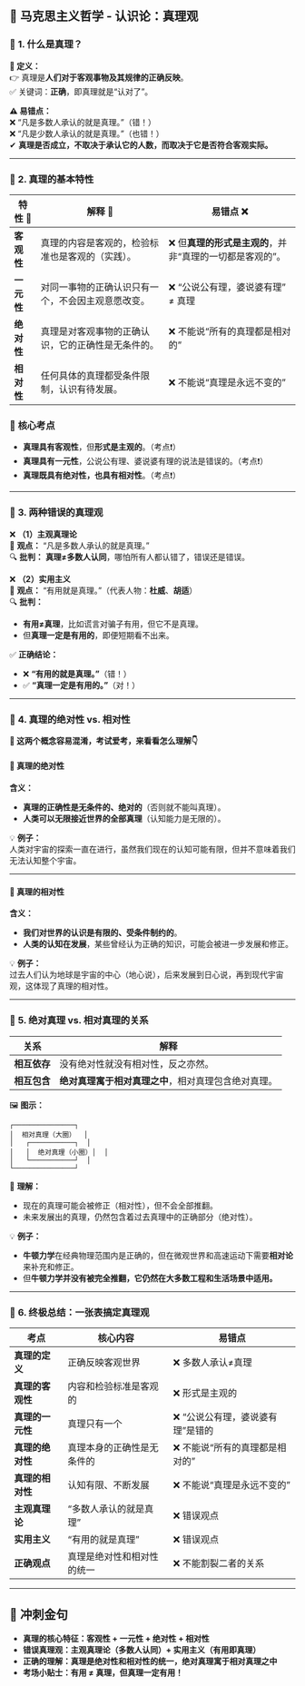 ## 🌟 **马克思主义哲学 - 认识论：真理观**

### 📌 **1. 什么是真理？**

**📖 定义：**  
👉 真理是**人们对于客观事物及其规律的正确反映**。  
✅ 关键词：**正确**，即真理就是“认对了”。

**⚠️ 易错点：**  
❌ “凡是多数人承认的就是真理。”（错！）  
❌ “凡是少数人承认的就是真理。”（也错！）  
✔ **真理是否成立，不取决于承认它的人数，而取决于它是否符合客观实际。**

---

### 📌 **2. 真理的基本特性**

|特性 🧐|解释 📝|易错点 ❌|
|---|---|---|
|**客观性**|真理的内容是客观的，检验标准也是客观的（实践）。|❌ 但**真理的形式是主观的**，并非“真理的一切都是客观的”。|
|**一元性**|对同一事物的正确认识只有一个，不会因主观意愿改变。|❌ “公说公有理，婆说婆有理” ≠ 真理|
|**绝对性**|真理是对客观事物的正确认识，它的正确性是无条件的。|❌ 不能说“所有的真理都是相对的”|
|**相对性**|任何具体的真理都受条件限制，认识有待发展。|❌ 不能说“真理是永远不变的”|

### 🎯 **核心考点**

- **真理具有客观性**，但**形式是主观的**。（考点❗）
- **真理具有一元性**，公说公有理、婆说婆有理的说法是错误的。（考点❗）
- **真理既具有绝对性，也具有相对性**。（考点❗）

---

### 📌 **3. 两种错误的真理观**

❌ **（1）主观真理论**  
📝 **观点：** “凡是多数人承认的就是真理。”  
🔍 **批判：** **真理≠多数人认同**，哪怕所有人都认错了，错误还是错误。

❌ **（2）实用主义**  
📝 **观点：** “有用就是真理。”（代表人物：**杜威**、**胡适**）  
🔍 **批判：**

- **有用≠真理**，比如谎言对骗子有用，但它不是真理。
- 但**真理一定是有用的**，即便短期看不出来。

✅ **正确结论：**

- ❌ **“有用的就是真理。”**（错！）
- ✅ **“真理一定是有用的。”**（对！）

---

### 📌 **4. 真理的绝对性 vs. 相对性**

**🤔 这两个概念容易混淆，考试爱考，来看看怎么理解👇**

#### **📌 真理的绝对性**

**含义：**

- **真理的正确性是无条件的、绝对的**（否则就不能叫真理）。
- **人类可以无限接近世界的全部真理**（认知能力是无限的）。

💡 **例子：**  
人类对宇宙的探索一直在进行，虽然我们现在的认知可能有限，但并不意味着我们无法认知整个宇宙。

---

#### **📌 真理的相对性**

**含义：**

- **我们对世界的认识是有限的、受条件制约的**。
- **人类的认知在发展**，某些曾经认为正确的知识，可能会被进一步发展和修正。

💡 **例子：**  
过去人们认为地球是宇宙的中心（地心说），后来发展到日心说，再到现代宇宙观，这体现了真理的相对性。

---

### 📌 **5. 绝对真理 vs. 相对真理的关系**

|**关系**|**解释**|
|---|---|
|**相互依存**|没有绝对性就没有相对性，反之亦然。|
|**相互包含**|**绝对真理寓于相对真理之中**，相对真理包含绝对真理。|

🖼 **图示：**

```
┌───────────────┐
│  相对真理（大圈）  │
│   ┌───────────┐  │
│   │  绝对真理（小圈）│  │
│   └───────────┘  │
└───────────────┘
```

📌 **理解：**

- 现在的真理可能会被修正（相对性），但不会全部推翻。
- 未来发展出的真理，仍然包含着过去真理中的正确部分（绝对性）。

💡 **例子：**

- **牛顿力学**在经典物理范围内是正确的，但在微观世界和高速运动下需要**相对论**来补充和修正。
- 但**牛顿力学并没有被完全推翻，它仍然在大多数工程和生活场景中适用。**

---

### 📌 **6. 终极总结：一张表搞定真理观**

|**考点**|**核心内容**|**易错点**|
|---|---|---|
|**真理的定义**|正确反映客观世界|❌ 多数人承认≠真理|
|**真理的客观性**|内容和检验标准是客观的|❌ 形式是主观的|
|**真理的一元性**|真理只有一个|❌ “公说公有理，婆说婆有理”是错的|
|**真理的绝对性**|真理本身的正确性是无条件的|❌ 不能说“所有的真理都是相对的”|
|**真理的相对性**|认知有限、不断发展|❌ 不能说“真理是永远不变的”|
|**主观真理论**|“多数人承认的就是真理”|❌ 错误观点|
|**实用主义**|“有用的就是真理”|❌ 错误观点|
|**正确观点**|真理是绝对性和相对性的统一|❌ 不能割裂二者的关系|

---

## 🎯 **冲刺金句**

- **真理的核心特征：客观性 + 一元性 + 绝对性 + 相对性**
- **错误真理观：主观真理论（多数人认同）+ 实用主义（有用即真理）**
- **正确的理解：真理是绝对性和相对性的统一，绝对真理寓于相对真理之中**
- **考场小贴士：有用 ≠ 真理，但真理一定有用！**

